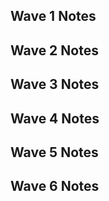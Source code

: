 ## Wave 1 Notes

## Wave 2 Notes

## Wave 3 Notes

## Wave 4 Notes

## Wave 5 Notes

## Wave 6 Notes

